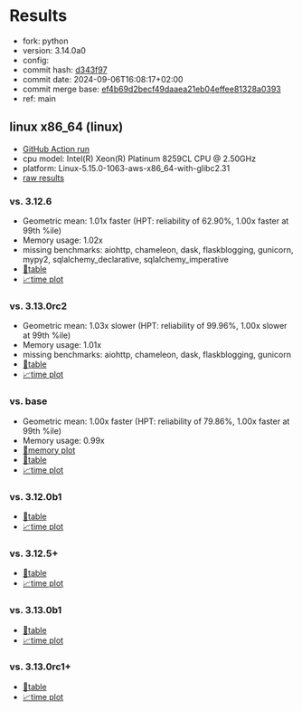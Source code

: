 # Results

- fork: python
- version: 3.14.0a0
- config: 
- commit hash: [d343f97](https://github.com/python/cpython/commit/d343f97)
- commit date: 2024-09-06T16:08:17+02:00
- commit merge base: [ef4b69d2becf49daaea21eb04effee81328a0393](https://github.com/python/cpython/commit/ef4b69d2becf49daaea21eb04effee81328a0393)
- ref: main

## linux x86_64 (linux)

- [GitHub Action run](https://github.com/facebookexperimental/free-threading-benchmarking/actions/runs/10740950782)
- cpu model: Intel(R) Xeon(R) Platinum 8259CL CPU @ 2.50GHz
- platform: Linux-5.15.0-1063-aws-x86_64-with-glibc2.31
- [raw results](bm-20240906-linux-x86_64-python-main-3.14.0a0-d343f97.json)

### vs. 3.12.6

- Geometric mean: 1.01x faster (HPT: reliability of 62.90%, 1.00x faster at 99th %ile)
- Memory usage: 1.02x
- missing benchmarks: aiohttp, chameleon, dask, flaskblogging, gunicorn, mypy2, sqlalchemy_declarative, sqlalchemy_imperative
- [📄table](bm-20240906-linux-x86_64-python-main-3.14.0a0-d343f97-vs-3.12.6.md)
- [📈time plot](bm-20240906-linux-x86_64-python-main-3.14.0a0-d343f97-vs-3.12.6.svg)

### vs. 3.13.0rc2

- Geometric mean: 1.03x slower (HPT: reliability of 99.96%, 1.00x slower at 99th %ile)
- Memory usage: 1.01x
- missing benchmarks: aiohttp, chameleon, dask, flaskblogging, gunicorn
- [📄table](bm-20240906-linux-x86_64-python-main-3.14.0a0-d343f97-vs-3.13.0rc2.md)
- [📈time plot](bm-20240906-linux-x86_64-python-main-3.14.0a0-d343f97-vs-3.13.0rc2.svg)

### vs. base

- Geometric mean: 1.00x faster (HPT: reliability of 79.86%, 1.00x faster at 99th %ile)
- Memory usage: 0.99x
- [🧠memory plot](bm-20240906-linux-x86_64-python-main-3.14.0a0-d343f97-vs-base-mem.svg)
- [📄table](bm-20240906-linux-x86_64-python-main-3.14.0a0-d343f97-vs-base.md)
- [📈time plot](bm-20240906-linux-x86_64-python-main-3.14.0a0-d343f97-vs-base.svg)

### vs. 3.12.0b1

- [📄table](bm-20240906-linux-x86_64-python-main-3.14.0a0-d343f97-vs-3.12.0b1.md)
- [📈time plot](bm-20240906-linux-x86_64-python-main-3.14.0a0-d343f97-vs-3.12.0b1.svg)

### vs. 3.12.5+

- [📄table](bm-20240906-linux-x86_64-python-main-3.14.0a0-d343f97-vs-3.12.5%2B.md)
- [📈time plot](bm-20240906-linux-x86_64-python-main-3.14.0a0-d343f97-vs-3.12.5%2B.svg)

### vs. 3.13.0b1

- [📄table](bm-20240906-linux-x86_64-python-main-3.14.0a0-d343f97-vs-3.13.0b1.md)
- [📈time plot](bm-20240906-linux-x86_64-python-main-3.14.0a0-d343f97-vs-3.13.0b1.svg)

### vs. 3.13.0rc1+

- [📄table](bm-20240906-linux-x86_64-python-main-3.14.0a0-d343f97-vs-3.13.0rc1%2B.md)
- [📈time plot](bm-20240906-linux-x86_64-python-main-3.14.0a0-d343f97-vs-3.13.0rc1%2B.svg)

